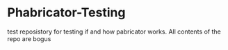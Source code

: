 Phabricator-Testing
===================

test reposistory for testing if and how pabricator works. All contents of the repo are bogus

